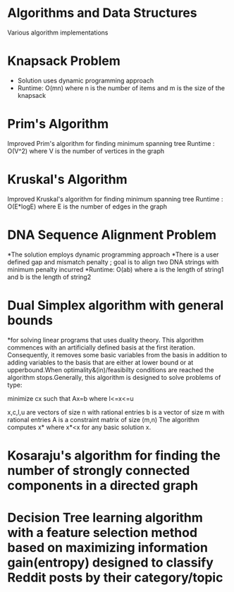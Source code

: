 # Algorithms and Data Structures
Various algorithm implementations

# Knapsack Problem
* Solution uses dynamic programming approach
* Runtime: O(mn) where n is the number of items and m is the size of the knapsack

# Prim's Algorithm
Improved Prim's algorithm for finding minimum spanning tree
Runtime : O(V^2) where V is the number of vertices in the graph

# Kruskal's Algorithm 
Improved Kruskal's algorithm for finding minimum spanning tree
Runtime : O(E*logE) where E is the number of edges in the graph

# DNA Sequence Alignment Problem
*The solution employs dynamic programming approach
*There is a user defined gap and mismatch penalty ; goal is to align two DNA strings with minimum penalty incurred
*Runtime: O(ab) where a is the length of string1 and b is the length of string2 

# Dual Simplex algorithm with general bounds 
*for solving linear programs that uses duality theory. This algorithm commences with an artificially defined basis at the first iteration. Consequently, it removes some basic variables from the basis in addition to adding variables to the basis that are either at lower bound or at upperbound.When optimality&(in)/feasibilty conditions are reached the algorithm stops.Generally, this algorithm is designed to solve problems of type:

minimize cx
such that Ax=b
where l<=x<=u

x,c,l,u are vectors of size n with rational entries
b is a vector of size m with rational entries
A is a constraint matrix of size (m,n)
The algorithm computes x* where x*<x for any basic solution x.

# Kosaraju's algorithm for finding the number of strongly connected components in a directed graph


# Decision Tree learning algorithm with a feature selection method based on maximizing information gain(entropy) designed to classify Reddit posts by their category/topic


